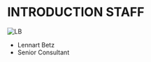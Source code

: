 <!SLIDE noprint smbullets>

# INTRODUCTION STAFF
<img id="staff" src="/image/global/_images/netways/staff/LB.jpg" alt="LB">

* Lennart Betz
 * Senior Consultant
